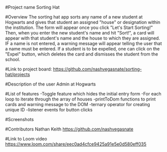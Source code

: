 #Project name 
Sorting Hat

#Overview
The sorting hat app sorts any name of a new student at Hogwarts and gives that student an assigned "house" or designation within the institution. The form will appear once you click "Let's Start Sorting!" Then, when you enter the new student's name and hit "Sort!", a card will appear with that student's name and the house to which they are assigned. IF a name is not entered, a warning message will appear telling the user that a name must be entered. If a student is to be expelled, one can click on the "Expel" button, which deletes the card and dismisses the student from the school.

#Link to project board:
https://github.com/nashvegasnate/sorting-hat/projects

#Description of the user
Admin at Hogwarts

#List of features
-Toggle feature which hides the initial entry form
-For each loop to iterate through the array of houses
-printToDom functions to print cards and warning message to the DOM
-ternary operator for creating unique ID
-listener events for button clicks

#Screenshots

#Contributors
Nathan Keith
https://github.com/nashvegasnate


#Link to Loom video
 https://www.loom.com/share/eec0ad4cfce9425a91e5e0d580eff035
